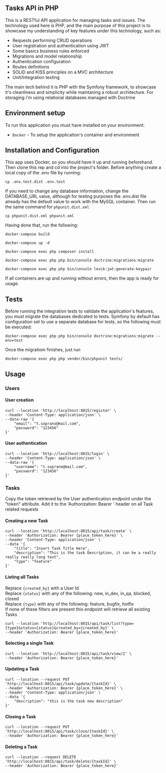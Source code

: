 ## Tasks API in PHP
This is a RESTful API application for managing tasks and issues. The technology used here is PHP, and the main purpose of this project is to showcase my understanding of key features under this technology, such as:

- Requests performing CRUD operations
- User registration and authentication using JWT
- Some basics business rules enforced
- Migrations and model relationship
- Authentication configuration
- Routes definitions
- SOLID and KISS principles on a MVC architecture
- Unit/Integration testing

The main tech behind it is PHP with the Symfony framework, to showcase it's cleanliness and simplicity while maintaning a robust architecture. For storaging i'm using relational databases managed with Doctrine

## Environment setup
To run this application you must have installed on your environment:

* `Docker` - To setup the application's container and environment

## Installation and Configuration
This app uses Docker, so you should have it up and running beforehand. Then clone this rep and cd into the project's folder. Before anything create a local copy of the .env file by running: 
```
cp .env.test.dist .env.test
```
If you need to change any database information, change the DATABASE_URL value, although for testing purposes the .env.dist file already has the default value to work with the MySQL container. Then run the same command for `phpunit.dist.xml`
```
cp phpunit.dist.xml phpunit.xml
```

Having done that, run the following:

```
docker-compose build
```
```
docker-compose up -d
```
```
docker-compose exec php composer install
```
```
docker-compose exec php php bin/console doctrine:migrations:migrate
```
```
docker-compose exec php php bin/console lexik:jwt:generate-keypair
```
If all containers are up and running without errors, then the app is ready for usage.

## Tests
Before running the integration tests to validate the application's features, you must migrate the databases dedicated to tests. Symfony by default has configuration set to use a separate database for tests, so the following must be executed:
```
docker-compose exec php php bin/console doctrine:migrations:migrate --env=test
```

Once the migratiom finishes, just run
```
docker-compose exec php php vendor/bin/phpunit tests/
```

## Usage
### __Users__
#### User creation
```
curl --location 'http://localhost:8015/register' \
--header 'Content-Type: application/json' \
--data-raw '{
    "email": "t.soprano@mail.com",
    "password": "123456"
}'
```

#### User authentication
```
curl --location 'http://localhost:8015/login' \
--header 'Content-Type: application/json' \
--data-raw '{
    "username": "t.soprano@mail.com",
    "password": "123456"
}'
```
### __Tasks__
Copy the token retrieved by the User authentication endpoint under the "token" attribute. Add it to the 'Authorization: Bearer ' header on all Task related requests
#### Creating a new Task
```
curl --location 'http://localhost:8015/api/task/create' \
--header 'Authorization: Bearer {place_token_here}' \
--header 'Content-Type: application/json' \
--data '{
    "title": "Insert Task Title Here",
    "description": "This is the task Description, it can be a really really really long text",
    "type": "feature"
}'
```

#### Listing all Tasks
Replace ```{created_by}``` with a User Id  
Replace ```{status}``` with any of the following: new, in_dev, in_qa, blocked, closed  
Replace ```{type}``` with any of the following: feature, bugfix, hotfix  
If none of these filters are present this endpoint will retrieve all existing Tasks
```
curl --location 'http://localhost:8015/api/task/list?type={type}&status={status}&created_by={created_by}' \
--header 'Authorization: Bearer {place_token_here}'
```

#### Selecting a single Task
```
curl --location 'http://localhost:8015/api/task/view/2' \
--header 'Authorization: Bearer {place_token_here}'
```

#### Updating a Task
```
curl --location --request PUT 'http://localhost:8015/api/task/update/{taskId}' \
--header 'Authorization: Bearer {place_token_here}' \
--header 'Content-Type: application/json' \
--data '{
    "description": "this is the task new description"
}'
```

#### Closing a Task
```
curl --location --request PUT 'http://localhost:8015/api/task/close/{taskId}' \
--header 'Authorization: Bearer {place_token_here}'
```

#### Deleting a Task
```
curl --location --request DELETE 'http://localhost:8015/api/task/delete/{taskId}' \
--header 'Authorization: Bearer {place_token_here}'
```
